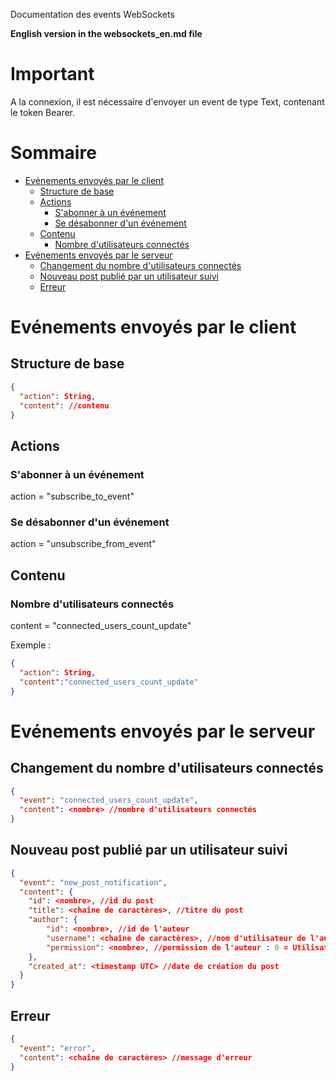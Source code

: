 Documentation des events WebSockets

**English version in the websockets_en.md file**

# Important
A la connexion, il est nécessaire d'envoyer un event de type Text, contenant le token Bearer.

# Sommaire
- [Evénements envoyés par le client](#evénements-envoyés-par-le-client)
  - [Structure de base](#structure-de-base)
  - [Actions](#actions)
    - [S'abonner à un événement](#sabonner-à-un-événement)
    - [Se désabonner d'un événement](#se-désabonner-dun-événement)
  - [Contenu](#contenu)
    - [Nombre d'utilisateurs connectés](#nombre-dutilisateurs-connectés)
- [Evénements envoyés par le serveur](#evénements-envoyés-par-le-serveur)
  - [Changement du nombre d'utilisateurs connectés](#changement-du-nombre-dutilisateurs-connectés)
  - [Nouveau post publié par un utilisateur suivi](#nouveau-post-publié-par-un-utilisateur-suivi)
  - [Erreur](#erreur)

# Evénements envoyés par le client
## Structure de base
```json
{
  "action": String,
  "content": //contenu
}
```

## Actions
### S'abonner à un événement
action = "subscribe_to_event"

### Se désabonner d'un événement
action = "unsubscribe_from_event"

## Contenu
### Nombre d'utilisateurs connectés
content = "connected_users_count_update"

Exemple :
```json
{
  "action": String,
  "content":"connected_users_count_update"
}
```

# Evénements envoyés par le serveur
## Changement du nombre d'utilisateurs connectés
```json
{
  "event": "connected_users_count_update",
  "content": <nombre> //nombre d'utilisateurs connectés
}
```

## Nouveau post publié par un utilisateur suivi
```json
{
  "event": "new_post_notification",
  "content": {
    "id": <nombre>, //id du post
    "title": <chaîne de caractères>, //titre du post
    "author": {
        "id": <nombre>, //id de l'auteur
        "username": <chaîne de caractères>, //nom d'utilisateur de l'auteur
        "permission": <nombre>, //permission de l'auteur : 0 = Utilisateur, 1 = Modérateur et 2 = Administrateur
    },
    "created_at": <timestamp UTC> //date de création du post
  }
}
```

## Erreur
```json
{
  "event": "error",
  "content": <chaîne de caractères> //message d'erreur
}
```
